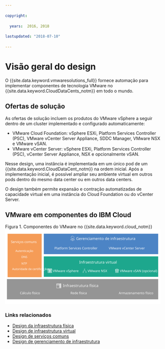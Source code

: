 ```yaml
---

copyright:

  years:  2016, 2018

lastupdated: "2018-07-10"

---
```

# Visão geral do design

O {{site.data.keyword.vmwaresolutions_full}} fornece automação para implementar componentes de tecnologia VMware no {{site.data.keyword.CloudDataCents_notm}} em todo o mundo.

## Ofertas de solução

As ofertas de solução incluem os produtos do VMware vSphere a seguir dentro de um cluster implementado e configurado automaticamente:
* VMware Cloud Foundation: vSphere ESXi, Platform Services Controller (PSC), VMware vCenter Server Appliance, SDDC Manager, VMware NSX e VMware vSAN.
* VMware vCenter Server: vSphere ESXi, Platform Services Controller (PSC), vCenter Server Appliance, NSX e opcionalmente vSAN.

Nesse design, uma instância é implementada em um único pod de um {{site.data.keyword.CloudDataCent_notm}} na ordem inicial. Após a implementação inicial, é possível ampliar seu ambiente virtual em outros pods dentro do mesmo data center ou em outros data centers.

O design também permite expansão e contração automatizadas de capacidade virtual em uma instância do Cloud Foundation ou do vCenter Server.

## VMware em componentes do IBM Cloud

Figura 1. Componentes do VMware no {{site.data.keyword.cloud_notm}}
![Componentes do VMware no {{site.data.keyword.cloud_notm}}](design_overview.svg "A solução inclui infraestrutura física, infraestrutura virtual, gerenciamento de infraestrutura e serviços comuns.")

### Links relacionados

* [ Design da infraestrutura física ](design_physicalinfrastructure.html)
* [ Design de infraestrutura virtual ](design_virtualinfrastructure.html)
* [ Design de serviços comuns ](design_commonservice.html)
* [ Design de gerenciamento de infraestrutura ](design_infrastructuremgmt.html)
